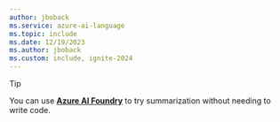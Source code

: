 ```yaml
---
author: jboback
ms.service: azure-ai-language
ms.topic: include
ms.date: 12/19/2023
ms.author: jboback
ms.custom: include, ignite-2024
---
```


> [!TIP]
> You can use [**Azure AI Foundry**](../../../../ai-foundry/what-is-ai-foundry.md) to try summarization without needing to write code. 
